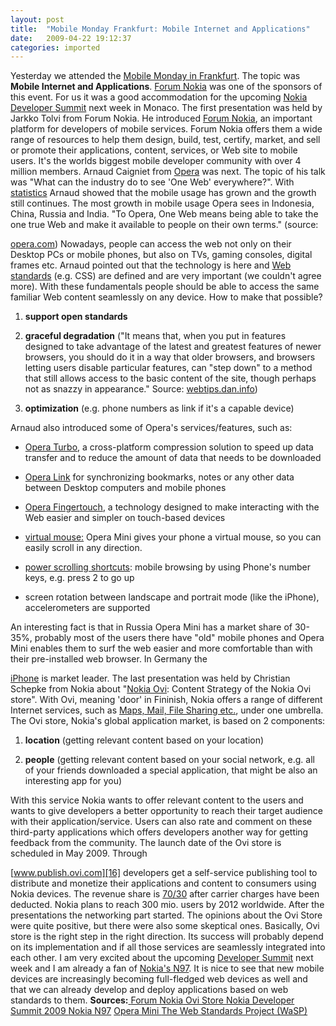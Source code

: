 ```yaml
---
layout: post
title:  "Mobile Monday Frankfurt: Mobile Internet and Applications"
date:   2009-04-22 19:12:37
categories: imported
---
```

Yesterday we attended the [Mobile Monday in Frankfurt][1]. The topic was **Mobile Internet and Applications**. [Forum Nokia][2] was one of the sponsors of this event. For us it was a good accommodation for the upcoming [Nokia Developer Summit][3] next week in Monaco. The first presentation was held by Jarkko Tolvi from Forum Nokia. He introduced [Forum Nokia][2], an important platform for developers of mobile services. Forum Nokia offers them a wide range of resources to help them design, build, test, certify, market, and sell or promote their applications, content, services, or Web site to mobile users. It's the worlds biggest mobile developer community with over 4 million members. Arnaud Caigniet from [Opera][4] was next. The topic of his talk was "What can the industry do to see 'One Web' everywhere?". With [statistics][5] Arnaud showed that the mobile usage has grown and the growth still continues. The most growth in mobile usage Opera sees in Indonesia, China, Russia and India. <!--more-->"To Opera, One Web means being able to take the one true Web and make it available to people on their own terms." (source: 

[opera.com][6]) Nowadays, people can access the web not only on their Desktop PCs or mobile phones, but also on TVs, gaming consoles, digital frames etc. Arnaud pointed out that the technology is here and [Web standards][7] (e.g. CSS) are defined and are very important (we couldn't agree more). With these fundamentals people should be able to access the same familiar Web content seamlessly on any device. How to make that possible? 

1.  **support open standards**

2.  **graceful degradation** ("It means that, when you put in features designed to take advantage of the latest and greatest features of newer browsers, you should do it in a way that older browsers, and browsers letting users disable particular features, can "step down" to a method that still allows access to the basic content of the site, though perhaps not as snazzy in appearance." Source: [webtips.dan.info][8])

3.  **optimization** (e.g. phone numbers as link if it's a capable device)

 Arnaud also introduced some of Opera's services/features, such as: 


*   [Opera Turbo][9], a cross-platform compression solution to speed up data transfer and to reduce the amount of data that needs to be downloaded

*   [Opera Link][10] for synchronizing bookmarks, notes or any other data between Desktop computers and mobile phones

*   [Opera Fingertouch][11], a technology designed to make interacting with the Web easier and simpler on touch-based devices

*   [virtual mouse:][12] Opera Mini gives your phone a virtual mouse, so you can easily scroll in any direction.

*   [power scrolling][12][ shortcuts][12]: mobile browsing by using Phone's number keys, e.g. press 2 to go up

*   screen rotation between landscape and portrait mode (like the iPhone), accelerometers are supported

 An interesting fact is that in Russia Opera Mini has a market share of 30-35%, probably most of the users there have "old" mobile phones and Opera Mini enables them to surf the web easier and more comfortable than with their pre-installed web browser. In Germany the 

[iPhone][13] is market leader. The last presentation was held by Christian Schepke from Nokia about "[Nokia Ovi][14]: Content Strategy of the Nokia Ovi store". With Ovi, meaning 'door' in Fininish, Nokia offers a range of different Internet services, such as [Maps, Mail, File Sharing etc.][15], under one umbrella. The Ovi store, Nokia's global application market, is based on 2 components: 

1.  **location** (getting relevant content based on your location)

2.  **people** (getting relevant content based on your social network, e.g. all of your friends downloaded a special application, that might be also an interesting app for you)

 With this service Nokia wants to offer relevant content to the users and wants to give developers a better opportunity to reach their target audience with their application/service. Users can also rate and comment on these third-party applications which offers developers another way for getting feedback from the community. The launch date of the Ovi store is scheduled in May 2009. Through 

[www.publish.ovi.com][16] developers get a self-service publishing tool to distribute and monetize their applications and content to consumers using Nokia devices. The revenue share is [70/30][17] after carrier charges have been deducted. Nokia plans to reach 300 mio. users by 2012 worldwide. After the presentations the networking part started. The opinions about the Ovi Store were quite positive, but there were also some skeptical ones. Basically, Ovi store is the right step in the right direction. Its success will probably depend on its implementation and if all those services are seamlessly integrated into each other. I am very excited about the upcoming [Developer Summit][18] next week and I am already a fan of [Nokia's N97][19]. It is nice to see that new mobile devices are increasingly becoming full-fledged web devices as well and that we can already develop and deploy applications based on web standards to them. **Sources:**[ ][14][Forum Nokia][2][ Ovi Store ][14][Nokia Developer Summit 2009 ][18][Nokia N97][19] [Opera Mini ][20][The Web Standards Project (WaSP)][7]

[1]: http://www.mobile-monday.de/events/mobile-internet-and
[2]: http://www.forum.nokia.com/
[3]: http://www.pavingways.com/attending-nokia-developer-summit-2009_293.html
[4]: http://www.opera.com/
[5]: http://www.pavingways.com/state-of-the-mobile-web-2009-mobile-web-is-booming-in-developing-countries_276.html
[6]: http://www.opera.com/business/oneweb/
[7]: http://www.webstandards.org/
[8]: http://webtips.dan.info/graceful.html
[9]: http://www.opera.com/business/solutions/turbo/
[10]: http://link.opera.com/
[11]: http://labs.opera.com/news/2009/03/05/
[12]: http://www.opera.com/mini/features/
[13]: http://www.apple.com/iphone/
[14]: http://www.ovi.com/services/
[15]: http://www.ovi.com/services/discover/maps?lang=en
[16]: http://www.publish.ovi.com
[17]: https://publish.ovi.com/login
[18]: http://www.developersummit2009.com/
[19]: http://2009.nseries.com/specs.aspx
[20]: http://www.opera.com/mini/